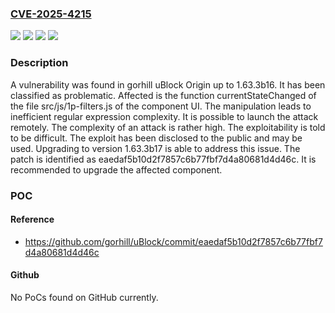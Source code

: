### [CVE-2025-4215](https://cve.mitre.org/cgi-bin/cvename.cgi?name=CVE-2025-4215)
![](https://img.shields.io/static/v1?label=Product&message=uBlock%20Origin&color=blue)
![](https://img.shields.io/static/v1?label=Version&message=%3D%201.63.3b16%20&color=brighgreen)
![](https://img.shields.io/static/v1?label=Vulnerability&message=Inefficient%20Regular%20Expression%20Complexity&color=brighgreen)
![](https://img.shields.io/static/v1?label=Vulnerability&message=Resource%20Consumption&color=brighgreen)

### Description

A vulnerability was found in gorhill uBlock Origin up to 1.63.3b16. It has been classified as problematic. Affected is the function currentStateChanged of the file src/js/1p-filters.js of the component UI. The manipulation leads to inefficient regular expression complexity. It is possible to launch the attack remotely. The complexity of an attack is rather high. The exploitability is told to be difficult. The exploit has been disclosed to the public and may be used. Upgrading to version 1.63.3b17 is able to address this issue. The patch is identified as eaedaf5b10d2f7857c6b77fbf7d4a80681d4d46c. It is recommended to upgrade the affected component.

### POC

#### Reference
- https://github.com/gorhill/uBlock/commit/eaedaf5b10d2f7857c6b77fbf7d4a80681d4d46c

#### Github
No PoCs found on GitHub currently.

